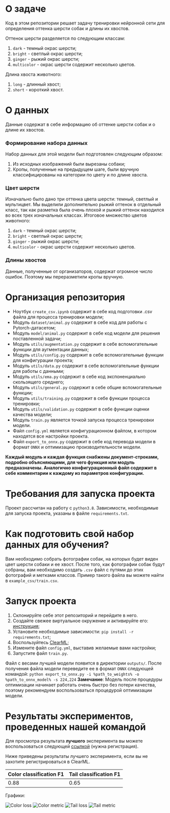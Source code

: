 # О задаче

Код в этом репозитории решает задачу тренировки нейронной сети для определения оттенка шерсти собак и длины их хвостов.

Оттенок шерсти разделяется по следующим классам:
1. `dark` - темный окрас шерсти;
2. `bright` - светлый окрас шерсти;
3. `ginger` - рыжий окрас шерсти;
4. `multicolor` - окрас шерсти содержит несколько цветов.

Длина хвоста животного:
1. `long` - длинный хвост;
2. `short` - короткий хвост.
    
# О данных
Данные содержат в себе информацию об оттенке шерсти собак и о длине их хвостов.

### Формирование набора данных
Набор данных для этой модели был подготовлен следующим образом:
1. Из исходных изображений были вырезаны собаки;
2. Кропы, полученные на предыдущем шаге, были вручную классифицированы на категории по цвету и по длине хвоста.

### Цвет шерсти
Изначально было дано три оттенка цвета шерсти: темный, светлый и мультицвет. Мы выделили дополнительно рыжий оттенок в отдельный класс, так как разметка была очень плохой и рыжий оттенок находился во всех трех изначальных классах.
Итоговое множество цветов животного:
1. `dark` - темный окрас шерсти;
2. `bright` - светлый окрас шерсти;
3. `ginger` - рыжий окрас шерсти;
4. `multicolor` - окрас шерсти содержит несколько цветов.
    
### Длины хвостов
Данные, полученные от организаторов, содержат огромное число ошибок. Поэтому мы переразметили кропы вручную.

# Организация репозитория

 - Ноутбук `create_csv.ipynb` содержит в себе код подготовки .csv файла для процесса тренировки модели;
 - Модуль `dataset/animal.py` содержит в себе код для работы с Pytorch-датасетом;
 - Модуль `model/animal.py` содержит в себе код модели для решения поставленной задачи;
 - Модуль `utils/augmentation.py` содержит в себе вспомогательные функции для аугментации данных;
 - Модуль `utils/config.py` содержит в себе вспомогательные функции для конфигурации проекта;
 - Модуль `utils/data.py` содержит в себе вспомогательные функции для работы с данными;
 - Модуль `utils/ema.py` содержит в себе код экспоненциально скользящего среднего;
 - Модуль `utils/general.py` содержит в себе общие вспомогательные функции;
 - Модуль `utils/training.py` содержит в себе функции процесса тренировки;
 - Модуль `utils/validation.py` содержит в себе функции оценки качества модели;
 - Модуль `train.py` является точкой запуска процесса тренировки модели.
 - Файл `config.yml` является конфигурационном файлом, в котором находятся все настройки проекта.
 - Файл `export_to_onnx.py` содержит в себе код перевода модели в формат `ONNX` и оптимизацию производительности модели.

__Каждый модуль и каждая функция снабжены документ-строками, подробно объясняющими, для чего функция или модуль предназначены. Аналогично конфигурационный файл содержит в себе комментарии к каждому из параметров конфигурации.__

# Требования для запуска проекта
Проект рассчитан на работу с `python3.8`. Зависимости, необходимые для запуска проекта, указаны в файле `requirements.txt`.

# Как подготовить свой набор данных для обучения?
Вам необходимо собрать фотографии собак, на которых будет виден цвет шерсти собаки и ее хвост. После того, как фотографии собак будут собраны, вам необходимо создать `.csv` файл с путями до этих фотографий и метками классов. Пример такого файла вы можете найти в `example_csv/train.csv`.

# Запуск проекта
1. Склонируйте себе этот репозиторий и перейдите в него.
2. Создайте свежее виртуальное окружение и активируйте его:  [инструкция](https://docs.python.org/3/library/venv.html);
3. Установите необходимые зависимости: `pip install -r requirements.txt`;
4. Воспользуйтесь [ClearML](https://clear.ml/docs/latest/docs/);
5. Измените файл `config.yml`, выставив желаемые вами настройки;
6. Запустите файл `train.py`.

Файл с весами лучшей модели появится в директории `outputs/`.
После получения файла модели переведите ее в формат `ONNX` следующей командой:
`python export_to_onnx.py -i %path_to_weights% -o %path_to_onnx_model% -s 224,224`
__Замечание__: Модель после процедуры оптимизации начинает работать очень быстро без потери качества, поэтому рекомендуем воспользоваться процедурой оптимизации модели.

# Результаты экспериментов, проведенных нашей командой
Для просмотра результата __лучшего__ эксперимента вы можете воспользоваться следующей 
[ссылкой](https://app.community.clear.ml/projects/7445e7cfe846406d963a3c0c4a1a9eed/experiments/387174c3dfc44a70aa5d6c2b7fd66cc6/output/execution) (нужна регистрация).

Ниже приведены результаты лучшего эксперимента, если вы не захотите регистрироваться в ClearML.

| Color classification F1 | Tail classification F1 |
| ----------------------- | ---------------------- |
|              0.88       |          0.65          |

Графики:

![Color loss](plots/color_loss.png "Функция потерь в задаче классификации оттенков шерсти")
![Color metric](plots/color_f1.png "Метрика F1 в задаче классификации оттенков шерсти")
![Tail loss](plots/tail_loss.png "Функция потерь в задаче классификации длины хвоста")
![Tail metric](plots/tail_f1.png "Метрика F1 в задаче классификации длины хвоста.")